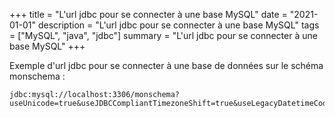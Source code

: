 +++
title = "L'url jdbc pour se connecter à une base MySQL"
date = "2021-01-01"
description = "L'url jdbc pour se connecter à une base MySQL"
tags = ["MySQL", "java", "jdbc"]
summary = "L'url jdbc pour se connecter à une base MySQL"
+++

Exemple d'url jdbc pour se connecter à une base de données sur le schéma monschema :
```
jdbc:mysql://localhost:3306/monschema?useUnicode=true&useJDBCCompliantTimezoneShift=true&useLegacyDatetimeCode=false&serverTimezone=UTC
```
